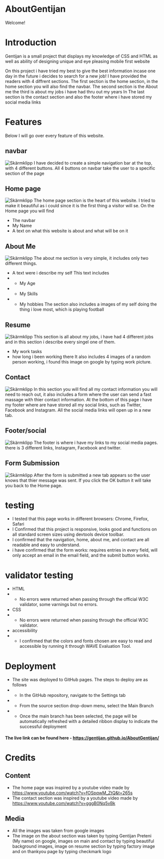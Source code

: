 # AboutGentijan

Welcome! 
# Introduction
Gentijan is a small project that displays my knowledge of CSS and HTML as well as ability of designing unique and eye pleasing mobile first website

On this project i have tried my best to give the best information incase one day in the future i decides to search for a new job!
I have provided the readers with 4 diffrent sections.
The first section is the home section, in the home section you will also find the navbar.
The second section is the About me
the third is about my jobs i have had thru out my years
In The last section is the contact section and also the footer where i have stored my social media links

# Features
Below I will go over every feature of this website.

## navbar
![Skärmklipp](ReadmeI/navbar.PNG)
I have decided to create a simple navigation bar at the top, with 4 different buttons. All 4 buttons on navbar take the user to a specific section of the page

## Home page
![Skärmklipp](ReadmeI/home.PNG)
The home page section is the heart of this website. I tried to make it beautiful as i could since it is the first thing a visitor will se. 
On the Home page you will find 
- The navbar
- My Name 
- A text on what this website is about and what will be on it

## About Me 
![Skärmklipp](ReadmeI/about.PNG)
The about me section is very simple, it includes only two different things.
- A text were i describe my self
This text includes
- - My Age 
- - My Skills 
- - My hobbies
The section also includes a images of my self doing the thing i love most, which is playing football

## Resume 
![Skärmklipp](ReadmeI/resume.PNG)
This section is all about my jobs, i have had 4 different jobs and in this section i describe every singel one of them.
- My work tasks
- how long i been working there
It also includes 4 images of a random person working,
i found this image on google by typing work picture. 

## Contact
![Skärmklipp](ReadmeI/contact.PNG)
In this section you will find all my contact information you will need to reach out, it also includes a form where the user can send a fast massage with thier contact information. At the bottom of this page i have my footer where are have stored all my social links, such as Twitter, Facebook and Instagram.
All the social media links will open up in a new tab.

## Footer/social
![Skärmklipp](ReadmeI/social.PNG)
The footer is where i have my links to my social media pages. there is 3 different links, Instagram, Facebook and twitter.

## Form Submission 
![Skärmklipp](ReadmeI/thankyou.PNG)
After the form is submitted a new tab appears so the user knows that thier message was sent. If you click the OK button it will take you back to the Home page.


# testing
- I tested that this page works in different browsers: Chrome, Firefox, Safari
- I Confirmed that this project is responsive, looks good and functions on all standard screen sizes using devtools device toolbar.
- I confirmed that the navigation, home, about me, and contact are all readable and easy to understand.
- i have confirmed that the form works: requires entries in every field, will only accept an email in the email field, and the submit button works.

# validator testing
- HTML
- - No errors were returned when passing through the official W3C validator, some varnings but no errors.
- CSS 
- - No errors were returned when passing through the official W3C validator.
- accessibility 
- - I confirmed that the colors and fonts chosen are easy to read and accessible by running it through WAVE Evaluation Tool.

# Deployment
- The site was deployed to GitHub pages. The steps to deploy are as follows
- - In the GitHub repository, navigate to the Settings tab
- - From the source section drop-down menu, select the Main Branch
- - Once the main branch has been selected, the page will be automatically refreshed with a detailed ribbon display to indicate the successful deployment
#### The live link can be found here - https://gentijan.github.io/AboutGentijan/

# Credits
## Content
- The home page was inspired by a youtube video made by https://www.youtube.com/watch?v=fOSpqwM_ZtQ&t=265s
- The contact section was inspired by a youtube video made by https://www.youtube.com/watch?v=gggB0Nq5vBk
## Media
- All the images was taken from google images
- The image on the about section was taken by typing Gentijan Preteni (My name) on google, images on main and contact by typing beautiful background images, image on resume section by typing factory image and on thankyou page by typing checkmark logo

